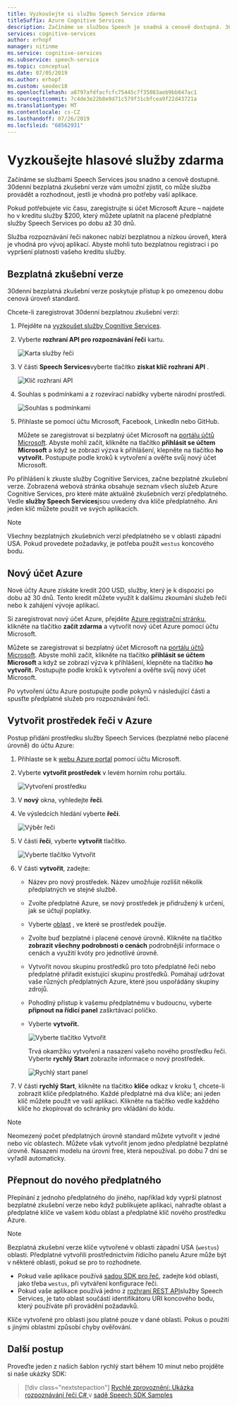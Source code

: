```yaml
---
title: Vyzkoušejte si službu Speech Service zdarma
titleSuffix: Azure Cognitive Services
description: Začínáme se službou Speech je snadná a cenově dostupná. 30denní bezplatná zkušební verze vám umožní zjistit, co může služba provádět a rozhodnout, jestli je vhodná pro potřeby vaší aplikace.
services: cognitive-services
author: erhopf
manager: nitinme
ms.service: cognitive-services
ms.subservice: speech-service
ms.topic: conceptual
ms.date: 07/05/2019
ms.author: erhopf
ms.custom: seodec18
ms.openlocfilehash: a8797afdfacfcfc75445c7f35083aeb9bb847ac1
ms.sourcegitcommit: 7c4de3e22b8e9d71c579f31cbfcea9f22d43721a
ms.translationtype: MT
ms.contentlocale: cs-CZ
ms.lasthandoff: 07/26/2019
ms.locfileid: "68562931"
---
```

# <a name="try-speech-services-for-free"></a>Vyzkoušejte hlasové služby zdarma

Začínáme se službami Speech Services jsou snadno a cenově dostupné. 30denní bezplatná zkušební verze vám umožní zjistit, co může služba provádět a rozhodnout, jestli je vhodná pro potřeby vaší aplikace.

Pokud potřebujete víc času, zaregistrujte si účet Microsoft Azure – najdete ho v kreditu služby $200, který můžete uplatnit na placené předplatné služby Speech Services po dobu až 30 dnů.

Služba rozpoznávání řeči nakonec nabízí bezplatnou a nízkou úroveň, která je vhodná pro vývoj aplikací. Abyste mohli tuto bezplatnou registraci i po vypršení platnosti vašeho kreditu služby.

## <a name="free-trial"></a>Bezplatná zkušební verze

30denní bezplatná zkušební verze poskytuje přístup k po omezenou dobu cenová úroveň standard.

Chcete-li zaregistrovat 30denní bezplatnou zkušební verzi:

1. Přejděte na [vyzkoušet služby Cognitive Services](https://azure.microsoft.com/try/cognitive-services/).

1. Vyberte **rozhraní API pro rozpoznávání řeči** kartu.

   ![Karta služby řeči](media/index/try-speech-api-free-trial1.png)

1. V části **Speech Services**vyberte tlačítko **získat klíč rozhraní API** .

   ![Klíč rozhraní API](media/index/try-speech-api-free-trial2.png)

1. Souhlas s podmínkami a z rozevírací nabídky vyberte národní prostředí.

   ![Souhlas s podmínkami](media/index/try-speech-api-free-trial3.png)

1. Přihlaste se pomocí účtu Microsoft, Facebook, LinkedIn nebo GitHub.

    Můžete se zaregistrovat si bezplatný účet Microsoft na [portálu účtů Microsoft](https://account.microsoft.com/account). Abyste mohli začít, klikněte na tlačítko **přihlásit se účtem Microsoft** a když se zobrazí výzva k přihlášení, klepněte na tlačítko **ho vytvořit.** Postupujte podle kroků k vytvoření a ověřte svůj nový účet Microsoft.

Po přihlášení k zkuste služby Cognitive Services, začne bezplatné zkušební verze. Zobrazená webová stránka obsahuje seznam všech služeb Azure Cognitive Services, pro které máte aktuálně zkušebních verzí předplatného. Vedle **služby Speech Services**jsou uvedeny dva klíče předplatného. Ani jeden klíč můžete použít ve svých aplikacích.

> [!NOTE]
> Všechny bezplatných zkušebních verzí předplatného se v oblasti západní USA. Pokud provedete požadavky, je potřeba použít `westus` koncového bodu.

## <a name="new-azure-account"></a>Nový účet Azure

Nové účty Azure získáte kredit 200 USD, služby, který je k dispozici po dobu až 30 dnů. Tento kredit můžete využít k dalšímu zkoumání služeb řeči nebo k zahájení vývoje aplikací.

Si zaregistrovat nový účet Azure, přejděte [Azure registrační stránku](https://azure.microsoft.com/free/ai/), klikněte na tlačítko **začít zdarma** a vytvořit nový účet Azure pomocí účtu Microsoft.

Můžete se zaregistrovat si bezplatný účet Microsoft na [portálu účtů Microsoft](https://account.microsoft.com/account). Abyste mohli začít, klikněte na tlačítko **přihlásit se účtem Microsoft** a když se zobrazí výzva k přihlášení, klepněte na tlačítko **ho vytvořit.** Postupujte podle kroků k vytvoření a ověřte svůj nový účet Microsoft.

Po vytvoření účtu Azure postupujte podle pokynů v následující části a spusťte předplatné služeb pro rozpoznávání řeči.

## <a name="create-a-speech-resource-in-azure"></a>Vytvořit prostředek řeči v Azure

Postup přidání prostředku služby Speech Services (bezplatné nebo placené úrovně) do účtu Azure:

1. Přihlaste se k [webu Azure portal](https://portal.azure.com/) pomocí účtu Microsoft.

1. Vyberte **vytvořit prostředek** v levém horním rohu portálu.

    ![Vytvoření prostředku](media/index/try-speech-api-create-speech1.png)

1. V **nový** okna, vyhledejte **řeči**.

1. Ve výsledcích hledání vyberte **řeči**.

    ![Výběr řeči](media/index/try-speech-api-create-speech2.png)

1. V části **řeči**, vyberte **vytvořit** tlačítko.

    ![Vyberte tlačítko Vytvořit](media/index/try-speech-api-create-speech3.png)

1. V části **vytvořit**, zadejte:

   * Název pro nový prostředek. Název umožňuje rozlišit několik předplatných ve stejné službě.
   * Zvolte předplatné Azure, se nový prostředek je přidružený k určení, jak se účtují poplatky.
   * Vyberte [oblast](regions.md) , ve které se prostředek použije.
   * Zvolte buď bezplatné i placené cenové úrovně. Klikněte na tlačítko **zobrazit všechny podrobnosti o cenách** podrobnější informace o cenách a využití kvóty pro jednotlivé úrovně.
   * Vytvořit novou skupinu prostředků pro toto předplatné řeči nebo předplatné přiřadit existující skupinu prostředků. Pomáhají udržovat vaše různých předplatných Azure, které jsou uspořádány skupiny zdrojů.
   * Pohodlný přístup k vašemu předplatnému v budoucnu, vyberte **připnout na řídicí panel** zaškrtávací políčko.
   * Vyberte **vytvořit.**

     ![Vyberte tlačítko Vytvořit](media/index/try-speech-api-create-speech4.png)

     Trvá okamžiku vytvoření a nasazení vašeho nového prostředku řeči. Vyberte **rychlý Start** zobrazíte informace o nový prostředek.

     ![Rychlý start panel](media/index/try-speech-api-create-speech5.png)

1. V části **rychlý Start**, klikněte na tlačítko **klíče** odkaz v kroku 1, chcete-li zobrazit klíče předplatného. Každé předplatné má dva klíče; ani jeden klíč můžete použít ve vaší aplikaci. Klikněte na tlačítko vedle každého klíče ho zkopírovat do schránky pro vkládání do kódu.

> [!NOTE]
> Neomezený počet předplatných úrovně standard můžete vytvořit v jedné nebo víc oblastech. Můžete však vytvořit jenom jedno předplatné bezplatné úrovně. Nasazení modelu na úrovni free, která nepoužíval. po dobu 7 dní se vyřadil automaticky.

## <a name="switch-to-a-new-subscription"></a>Přepnout do nového předplatného

Přepínání z jednoho předplatného do jiného, například kdy vyprší platnost bezplatné zkušební verze nebo když publikujete aplikaci, nahraďte oblast a předplatné klíče ve vašem kódu oblast a předplatné klíč nového prostředku Azure.

> [!NOTE]
> Bezplatná zkušební verze klíče vytvořené v oblasti západní USA (`westus`) oblasti. Předplatné vytvořili prostřednictvím řídicího panelu Azure může být v některé oblasti, pokud se pro to rozhodnete.

* Pokud vaše aplikace používá [sadou SDK pro řeč](speech-sdk.md), zadejte kód oblasti, jako třeba `westus`, při vytváření konfigurace řeči.
* Pokud vaše aplikace používá jedno z [rozhraní REST API](rest-apis.md)služby Speech Services, je tato oblast součástí identifikátoru URI koncového bodu, který používáte při provádění požadavků.

Klíče vytvořené pro oblasti jsou platné pouze v dané oblasti. Pokus o použití s jinými oblastmi způsobí chyby ověřování.

## <a name="next-steps"></a>Další postup

Proveďte jeden z našich šablon rychlý start během 10 minut nebo projděte si naše ukázky SDK:

> [!div class="nextstepaction"]
> [Rychlé zprovoznění: Ukázka rozpoznávání řeči C# ](quickstart-csharp-dotnet-windows.md)v 
>  [sadě Speech SDK Samples](speech-sdk.md#get-the-samples)

